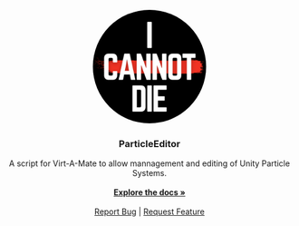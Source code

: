 <!-- PROJECT LOGO -->
<br />
<div align="center">
  <a href="https://github.com/ICannotDie/ParticleEditor">
    <img src="images/ICannotDie_Logo_1500x1500.png" alt="Logo" width="200px" height="200px" style="border-radius: 50%;">
  </a>

<h3 align="center">ParticleEditor</h3>

  <p align="center">
    A script for Virt-A-Mate to allow mannagement and editing of Unity Particle Systems. 
    <br />
    <br />
    <a href="https://github.com/ICannotDie/ParticleEditor/wiki"><strong>Explore the docs »</strong></a>
    <br />
    <br />
    <a href="https://github.com/ICannotDie/ParticleEditor/issues">Report Bug</a>
    |
    <a href="https://github.com/ICannotDie/ParticleEditor/issues">Request Feature</a>
  </p>
</div>
